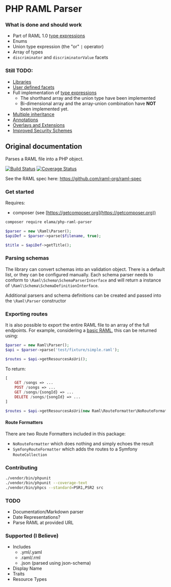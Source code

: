 # PHP RAML Parser

### What is done and should work
  - Part of RAML 1.0 [type expressions](https://github.com/raml-org/raml-spec/blob/master/versions/raml-10/raml-10.md/#type-expressions)
  - Enums
  - Union type expression (the "or" `|` operator)
  - Array of types
  - `discriminator` and `discriminatorValue` facets

### Still TODO:
- [Libraries](https://github.com/raml-org/raml-spec/blob/master/versions/raml-10/raml-10.md/#libraries)
- [User defined facets](https://github.com/raml-org/raml-spec/blob/master/versions/raml-10/raml-10.md/#user-defined-facets)
- Full implementation of [type expressions](https://github.com/raml-org/raml-spec/blob/master/versions/raml-10/raml-10.md/#type-expressions)
	- The shorthand array and the union type have been implemented
	- Bi-dimensional array and the array-union combination have **NOT** been implemented yet.
- [Multiple inheritance](https://github.com/raml-org/raml-spec/blob/master/versions/raml-10/raml-10.md/#multiple-inheritance)
- [Annotations](https://github.com/raml-org/raml-spec/blob/master/versions/raml-10/raml-10.md/#annotations)
- [Overlays and Extensions](https://github.com/raml-org/raml-spec/blob/master/versions/raml-10/raml-10.md/#overlays-and-extensions)
- [Improved Security Schemes](https://github.com/raml-org/raml-spec/blob/master/versions/raml-10/raml-10.md/#security-schemes)

## Original documentation

Parses a RAML file into a PHP object.

[![Build Status](https://travis-ci.org/eLama/php-raml-parser.svg?branch=master)](https://travis-ci.org/eLama/php-raml-parser)
[![Coverage Status](https://coveralls.io/repos/github/eLama/php-raml-parser/badge.svg?branch=master)](https://coveralls.io/github/eLama/php-raml-parser?branch=master)

See the RAML spec here: https://github.com/raml-org/raml-spec

### Get started
Requires:

- composer (see [https://getcomposer.org](https://getcomposer.org))
 
```bash
composer require elama/php-raml-parser
```

```php
$parser = new \Raml\Parser();
$apiDef = $parser->parse($filename, true);

$title = $apiDef->getTitle();
```

### Parsing schemas
The library can convert schemas into an validation object. There is a default list, or they can be configured manually.
Each schema parser needs to conform to `\Raml\Schema\SchemaParserInterface` and will return a instance of 
`\Raml\Schema\SchemaDefinitionInterface`.

Additional parsers and schema definitions can be created and passed into the `\Raml\Parser` constructor

### Exporting routes
It is also possible to export the entire RAML file to an array of the full endpoints. For example, considering
a [basic RAML](https://github.com/alecsammon/php-raml-parser/blob/master/test/fixture/simple.raml), this can be
returned using:


```php
$parser = new Raml\Parser();
$api = $parser->parse('test/fixture/simple.raml');

$routes = $api->getResourcesAsUri();
```

To return:
```php
[
	GET /songs => ...
	POST /songs => ...
	GET /songs/{songId} => ...
	DELETE /songs/{songId} => ...
]

$routes = $api->getResourcesAsUri(new Raml\RouteFormatter\NoRouteFormatter());
```

#### Route Formatters
There are two Route Formatters included in this package:

- `NoRouteFormatter` which does nothing and simply echoes the result
- `SymfonyRouteFormatter` which adds the routes to a Symfony `RouteCollection`

### Contributing
```bash
./vendor/bin/phpunit
./vendor/bin/phpunit --coverage-text
./vendor/bin/phpcs --standard=PSR1,PSR2 src
```

### TODO
- Documentation/Markdown parser
- Date Representations?
- Parse RAML at provided URL

### Supported (I Believe)
- Includes
    - .yml/.yaml
    - .raml/.rml
    - .json (parsed using json-schema)
- Display Name
- Traits
- Resource Types

